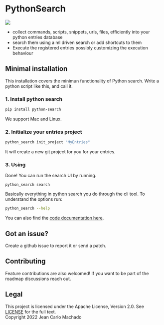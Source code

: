 # PythonSearch

![](https://imgur.com/a/FHdf0q8.gif)


- collect commands, scripts, snippets, urls, files, efficiently into your python entries database
- search them using a ml driven search or add shortcuts to them
- Execute the registered entries possibly customizing the execution behaviour

## Minimal installation

This installation covers the minimun functionality of Python search.
Write a python script like this, and call it.

### 1. Install python search

```sh
pip install python-search
```

We support Mac and Linux.

### 2. Initialize your entries project

```sh
python_search init_project "MyEntries"
```

It will create a new git project for you for your entries.

### 3. Using

Done! You can run the search UI by running.

```shell
python_search search
```

Basically everything in python search you do through the cli tool.
To understand the options run:

```sh
python_search --help
```

You can also find the [code documentation here](https://jeancarlomachado.net/PythonSearch/).

## Got an issue?

Create a github issue to report it or send a patch.

## Contributing

Feature contributions are also welcomed! If you want to be part of the roadmap discussions reach out.

## Legal

This project is licensed under the Apache License, Version 2.0. See [LICENSE](LICENSE.txt) for the full text.\
Copyright 2022 Jean Carlo Machado
